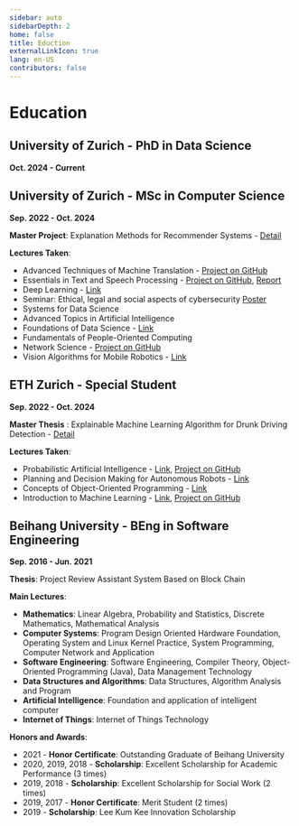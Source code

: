 ```yaml
---
sidebar: auto
sidebarDepth: 2
home: false
title: Eduction
externalLinkIcon: true
lang: en-US
contributors: false
---
```


# Education

## University of Zurich - PhD in Data Science
**Oct. 2024 - Current**

## University of Zurich - MSc in Computer Science
**Sep. 2022 - Oct. 2024**

**Master Project**:  Explanation Methods for Recommender Systems - [Detail](https://linan1109.github.io/projects/#explainability-method-for-recommender-systems) 

**Lectures Taken**:
 - Advanced Techniques of Machine Translation - [Project on GitHub](https://github.com/linan1109/atmt_2023)
 - Essentials in Text and Speech Processing - [Project on GitHub](https://github.com/yvonne-yiqin-zhang/GPT_Generated_Text_Detection), [Report](https://linan1109.github.io/projects/essential_project_report.pdf)
 - Deep Learning - [Link](https://www.ifi.uzh.ch/en/aiml/teaching/Lecture-Deep-Learning.html)
 - Seminar: Ethical, legal and social aspects of cybersecurity [Poster](https://linan1109.github.io/projects/poster.pdf)
 - Systems for Data Science 
 - Advanced Topics in Artificial Intelligence
 - Foundations of Data Science - [Link](https://www.ifi.uzh.ch/en/dast/teaching/FDS.html) 
 - Fundamentals of People-Oriented Computing
 - Network Science - [Project on GitHub](https://github.com/davidguzmanp/Influence-Maximization-in-Twitter-as-a-Social-Network-Graph)
 - Vision Algorithms for Mobile Robotics - [Link](https://rpg.ifi.uzh.ch/teaching.html)


## ETH Zurich - Special Student
 **Sep. 2022 - Oct. 2024**

**Master Thesis** :  Explainable Machine Learning Algorithm for Drunk Driving Detection - [Detail](https://linan1109.github.io/projects/#interpretable-machine-learning-algorithm-for-drunk-driving-detection)

**Lectures Taken**:
 - Probabilistic Artificial Intelligence - [Link](https://las.inf.ethz.ch/teaching/pai-f23), [Project on GitHub](https://github.com/linan1109/Probabilistic_AI_project)
 - Planning and Decision Making for Autonomous Robots - [Link](https://idsc.ethz.ch/education/lectures/PDM4AR.html)
 - Concepts of Object-Oriented Programming - [Link](https://www.pm.inf.ethz.ch/education/courses/COOP.html)
 - Introduction to Machine Learning - [Link](https://las.inf.ethz.ch/teaching/introml-s23), [Project on GitHub](https://github.com/linan1109/IML)



## Beihang University - BEng in Software Engineering
 **Sep. 2016 - Jun. 2021**

 **Thesis**: Project Review Assistant System Based on Block Chain

**Main Lectures**:
 - **Mathematics**: Linear Algebra, Probability and Statistics, Discrete Mathematics, Mathematical Analysis
 - **Computer Systems**: Program Design Oriented Hardware Foundation,
 Operating System and Linux Kernel Practice, System Programming, Computer Network and Application
 - **Software Engineering**: Software Engineering,  Compiler Theory, Object-Oriented Programming (Java), Data Management Technology
 - **Data Structures and Algorithms**: Data Structures, Algorithm Analysis and Program
 - **Artificial Intelligence**: Foundation and application of intelligent computer
 - **Internet of Things**: Internet of Things Technology

 **Honors and Awards**:
 - 2021 - **Honor Certificate**: Outstanding Graduate of Beihang University
 - 2020, 2019, 2018 - **Scholarship**: Excellent Scholarship for Academic Performance (3 times)
 - 2019, 2018 - **Scholarship**: Excellent Scholarship for Social Work (2 times)
 - 2019, 2017 - **Honor Certificate**: Merit Student (2 times)
 - 2019 - **Scholarship**: Lee Kum Kee Innovation Scholarship
